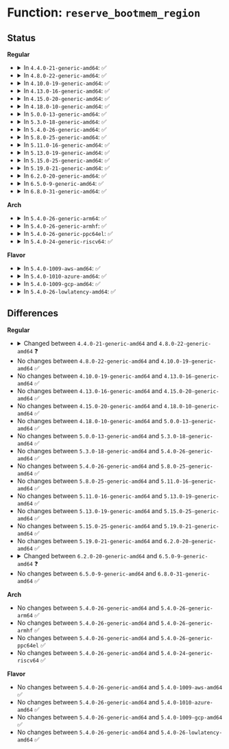 # Function: <code>reserve_bootmem_region</code>

## Status
<b>Regular</b>
<ul>
<li>
<details>
<summary>In <code>4.4.0-21-generic-amd64</code>: ✅</summary>

```c
void reserve_bootmem_region(long unsigned int start, long unsigned int end)
```

```json
{
  "name": "reserve_bootmem_region",
  "collision_type": "Unique Global",
  "inline_type": "No",
  "funcs": [
    {
      "addr": 18446744071587352070,
      "name": "reserve_bootmem_region",
      "external": true,
      "loc": "mm/page_alloc.c:934",
      "file": "mm/page_alloc.c",
      "inline": "seen, unknown",
      "caller_inline": [],
      "caller_func": [
        "mm/nobootmem.c:free_all_bootmem"
      ]
    }
  ],
  "symbols": [
    {
      "addr": 18446744071587352070,
      "name": "reserve_bootmem_region",
      "section": ".text",
      "bind": "STB_GLOBAL",
      "size": 120
    }
  ]
}
```
</details>
</li>
<li>
<details>
<summary>In <code>4.8.0-22-generic-amd64</code>: ✅</summary>

```c
void reserve_bootmem_region(phys_addr_t start, phys_addr_t end)
```

```json
{
  "name": "reserve_bootmem_region",
  "collision_type": "Unique Global",
  "inline_type": "No",
  "funcs": [
    {
      "addr": 18446744071587852392,
      "name": "reserve_bootmem_region",
      "external": true,
      "loc": "mm/page_alloc.c:1202",
      "file": "mm/page_alloc.c",
      "inline": "seen, unknown",
      "caller_inline": [],
      "caller_func": [
        "mm/nobootmem.c:free_all_bootmem"
      ]
    }
  ],
  "symbols": [
    {
      "addr": 18446744071587852392,
      "name": "reserve_bootmem_region",
      "section": ".text",
      "bind": "STB_GLOBAL",
      "size": 122
    }
  ]
}
```
</details>
</li>
<li>
<details>
<summary>In <code>4.10.0-19-generic-amd64</code>: ✅</summary>

```c
void reserve_bootmem_region(phys_addr_t start, phys_addr_t end)
```

```json
{
  "name": "reserve_bootmem_region",
  "collision_type": "Unique Global",
  "inline_type": "No",
  "funcs": [
    {
      "addr": 18446744071588067252,
      "name": "reserve_bootmem_region",
      "external": true,
      "loc": "mm/page_alloc.c:1218",
      "file": "mm/page_alloc.c",
      "inline": "seen, unknown",
      "caller_inline": [],
      "caller_func": [
        "mm/nobootmem.c:free_all_bootmem"
      ]
    }
  ],
  "symbols": [
    {
      "addr": 18446744071588067252,
      "name": "reserve_bootmem_region",
      "section": ".text",
      "bind": "STB_GLOBAL",
      "size": 121
    }
  ]
}
```
</details>
</li>
<li>
<details>
<summary>In <code>4.13.0-16-generic-amd64</code>: ✅</summary>

```c
void reserve_bootmem_region(phys_addr_t start, phys_addr_t end)
```

```json
{
  "name": "reserve_bootmem_region",
  "collision_type": "Unique Global",
  "inline_type": "No",
  "funcs": [
    {
      "addr": 18446744071588294019,
      "name": "reserve_bootmem_region",
      "external": true,
      "loc": "mm/page_alloc.c:1223",
      "file": "mm/page_alloc.c",
      "inline": "seen, unknown",
      "caller_inline": [],
      "caller_func": [
        "mm/nobootmem.c:free_all_bootmem"
      ]
    }
  ],
  "symbols": [
    {
      "addr": 18446744071588294019,
      "name": "reserve_bootmem_region",
      "section": ".text",
      "bind": "STB_GLOBAL",
      "size": 114
    }
  ]
}
```
</details>
</li>
<li>
<details>
<summary>In <code>4.15.0-20-generic-amd64</code>: ✅</summary>

```c
void reserve_bootmem_region(phys_addr_t start, phys_addr_t end)
```

```json
{
  "name": "reserve_bootmem_region",
  "collision_type": "Unique Global",
  "inline_type": "No",
  "funcs": [
    {
      "addr": 18446744071588859078,
      "name": "reserve_bootmem_region",
      "external": true,
      "loc": "mm/page_alloc.c:1239",
      "file": "mm/page_alloc.c",
      "inline": "seen, unknown",
      "caller_inline": [],
      "caller_func": [
        "mm/nobootmem.c:free_all_bootmem"
      ]
    }
  ],
  "symbols": [
    {
      "addr": 18446744071588859078,
      "name": "reserve_bootmem_region",
      "section": ".text",
      "bind": "STB_GLOBAL",
      "size": 83
    }
  ]
}
```
</details>
</li>
<li>
<details>
<summary>In <code>4.18.0-10-generic-amd64</code>: ✅</summary>

```c
void reserve_bootmem_region(phys_addr_t start, phys_addr_t end)
```

```json
{
  "name": "reserve_bootmem_region",
  "collision_type": "Unique Global",
  "inline_type": "No",
  "funcs": [
    {
      "addr": 18446744071589238098,
      "name": "reserve_bootmem_region",
      "external": true,
      "loc": "mm/page_alloc.c:1220",
      "file": "mm/page_alloc.c",
      "inline": "seen, unknown",
      "caller_inline": [],
      "caller_func": [
        "mm/nobootmem.c:free_all_bootmem"
      ]
    }
  ],
  "symbols": [
    {
      "addr": 18446744071589238098,
      "name": "reserve_bootmem_region",
      "section": ".text",
      "bind": "STB_GLOBAL",
      "size": 83
    }
  ]
}
```
</details>
</li>
<li>
<details>
<summary>In <code>5.0.0-13-generic-amd64</code>: ✅</summary>

```c
void reserve_bootmem_region(phys_addr_t start, phys_addr_t end)
```

```json
{
  "name": "reserve_bootmem_region",
  "collision_type": "Unique Global",
  "inline_type": "No",
  "funcs": [
    {
      "addr": 18446744071589482338,
      "name": "reserve_bootmem_region",
      "external": true,
      "loc": "mm/page_alloc.c:1266",
      "file": "mm/page_alloc.c",
      "inline": "seen, unknown",
      "caller_inline": [],
      "caller_func": [
        "mm/memblock.c:memblock_free_all"
      ]
    }
  ],
  "symbols": [
    {
      "addr": 18446744071589482338,
      "name": "reserve_bootmem_region",
      "section": ".text",
      "bind": "STB_GLOBAL",
      "size": 83
    }
  ]
}
```
</details>
</li>
<li>
<details>
<summary>In <code>5.3.0-18-generic-amd64</code>: ✅</summary>

```c
void reserve_bootmem_region(phys_addr_t start, phys_addr_t end)
```

```json
{
  "name": "reserve_bootmem_region",
  "collision_type": "Unique Global",
  "inline_type": "No",
  "funcs": [
    {
      "addr": 18446744071589942096,
      "name": "reserve_bootmem_region",
      "external": true,
      "loc": "mm/page_alloc.c:1390",
      "file": "mm/page_alloc.c",
      "inline": "seen, unknown",
      "caller_inline": [],
      "caller_func": [
        "mm/memblock.c:memblock_free_all"
      ]
    }
  ],
  "symbols": [
    {
      "addr": 18446744071589942096,
      "name": "reserve_bootmem_region",
      "section": ".text",
      "bind": "STB_GLOBAL",
      "size": 83
    }
  ]
}
```
</details>
</li>
<li>
<details>
<summary>In <code>5.4.0-26-generic-amd64</code>: ✅</summary>

```c
void reserve_bootmem_region(phys_addr_t start, phys_addr_t end)
```

```json
{
  "name": "reserve_bootmem_region",
  "collision_type": "Unique Global",
  "inline_type": "No",
  "funcs": [
    {
      "addr": 18446744071590169651,
      "name": "reserve_bootmem_region",
      "external": true,
      "loc": "mm/page_alloc.c:1377",
      "file": "mm/page_alloc.c",
      "inline": "seen, unknown",
      "caller_inline": [],
      "caller_func": [
        "mm/memblock.c:memblock_free_all"
      ]
    }
  ],
  "symbols": [
    {
      "addr": 18446744071590169651,
      "name": "reserve_bootmem_region",
      "section": ".text",
      "bind": "STB_GLOBAL",
      "size": 83
    }
  ]
}
```
</details>
</li>
<li>
<details>
<summary>In <code>5.8.0-25-generic-amd64</code>: ✅</summary>

```c
void reserve_bootmem_region(phys_addr_t start, phys_addr_t end)
```

```json
{
  "name": "reserve_bootmem_region",
  "collision_type": "Unique Global",
  "inline_type": "No",
  "funcs": [
    {
      "addr": 18446744071591187863,
      "name": "reserve_bootmem_region",
      "external": true,
      "loc": "mm/page_alloc.c:1432",
      "file": "mm/page_alloc.c",
      "inline": "seen, unknown",
      "caller_inline": [],
      "caller_func": [
        "mm/memblock.c:free_low_memory_core_early"
      ]
    }
  ],
  "symbols": [
    {
      "addr": 18446744071591187863,
      "name": "reserve_bootmem_region",
      "section": ".text",
      "bind": "STB_GLOBAL",
      "size": 83
    }
  ]
}
```
</details>
</li>
<li>
<details>
<summary>In <code>5.11.0-16-generic-amd64</code>: ✅</summary>

```c
void reserve_bootmem_region(phys_addr_t start, phys_addr_t end)
```

```json
{
  "name": "reserve_bootmem_region",
  "collision_type": "Unique Global",
  "inline_type": "No",
  "funcs": [
    {
      "addr": 18446744071591683344,
      "name": "reserve_bootmem_region",
      "external": true,
      "loc": "mm/page_alloc.c:1496",
      "file": "mm/page_alloc.c",
      "inline": "seen, unknown",
      "caller_inline": [],
      "caller_func": [
        "mm/memblock.c:free_low_memory_core_early"
      ]
    }
  ],
  "symbols": [
    {
      "addr": 18446744071591683344,
      "name": "reserve_bootmem_region",
      "section": ".text",
      "bind": "STB_GLOBAL",
      "size": 83
    }
  ]
}
```
</details>
</li>
<li>
<details>
<summary>In <code>5.13.0-19-generic-amd64</code>: ✅</summary>

```c
void reserve_bootmem_region(phys_addr_t start, phys_addr_t end)
```

```json
{
  "name": "reserve_bootmem_region",
  "collision_type": "Unique Global",
  "inline_type": "No",
  "funcs": [
    {
      "addr": 18446744071591626646,
      "name": "reserve_bootmem_region",
      "external": true,
      "loc": "mm/page_alloc.c:1531",
      "file": "mm/page_alloc.c",
      "inline": "seen, unknown",
      "caller_inline": [],
      "caller_func": [
        "mm/memblock.c:memblock_free_all"
      ]
    }
  ],
  "symbols": [
    {
      "addr": 18446744071591626646,
      "name": "reserve_bootmem_region",
      "section": ".text",
      "bind": "STB_GLOBAL",
      "size": 83
    }
  ]
}
```
</details>
</li>
<li>
<details>
<summary>In <code>5.15.0-25-generic-amd64</code>: ✅</summary>

```c
void reserve_bootmem_region(phys_addr_t start, phys_addr_t end)
```

```json
{
  "name": "reserve_bootmem_region",
  "collision_type": "Unique Global",
  "inline_type": "No",
  "funcs": [
    {
      "addr": 18446744071592800191,
      "name": "reserve_bootmem_region",
      "external": true,
      "loc": "mm/page_alloc.c:1611",
      "file": "mm/page_alloc.c",
      "inline": "seen, unknown",
      "caller_inline": [],
      "caller_func": [
        "mm/memblock.c:memblock_free_all",
        "mm/memblock.c:memblock_free_all"
      ]
    }
  ],
  "symbols": [
    {
      "addr": 18446744071592800191,
      "name": "reserve_bootmem_region",
      "section": ".text",
      "bind": "STB_GLOBAL",
      "size": 83
    }
  ]
}
```
</details>
</li>
<li>
<details>
<summary>In <code>5.19.0-21-generic-amd64</code>: ✅</summary>

```c
void reserve_bootmem_region(phys_addr_t start, phys_addr_t end)
```

```json
{
  "name": "reserve_bootmem_region",
  "collision_type": "Unique Global",
  "inline_type": "No",
  "funcs": [
    {
      "addr": 18446744071594700457,
      "name": "reserve_bootmem_region",
      "external": true,
      "loc": "mm/page_alloc.c:1594",
      "file": "mm/page_alloc.c",
      "inline": "seen, unknown",
      "caller_inline": [],
      "caller_func": [
        "mm/memblock.c:memblock_free_all",
        "mm/memblock.c:memblock_free_all"
      ]
    }
  ],
  "symbols": [
    {
      "addr": 18446744071594700457,
      "name": "reserve_bootmem_region",
      "section": ".text",
      "bind": "STB_GLOBAL",
      "size": 95
    }
  ]
}
```
</details>
</li>
<li>
<details>
<summary>In <code>6.2.0-20-generic-amd64</code>: ✅</summary>

```c
void reserve_bootmem_region(phys_addr_t start, phys_addr_t end)
```

```json
{
  "name": "reserve_bootmem_region",
  "collision_type": "Unique Global",
  "inline_type": "No",
  "funcs": [
    {
      "addr": 18446744071596441120,
      "name": "reserve_bootmem_region",
      "external": true,
      "loc": "mm/page_alloc.c:1670",
      "file": "mm/page_alloc.c",
      "inline": "seen, unknown",
      "caller_inline": [],
      "caller_func": [
        "mm/memblock.c:memblock_free_all",
        "mm/memblock.c:memblock_free_all"
      ]
    }
  ],
  "symbols": [
    {
      "addr": 18446744071596441120,
      "name": "reserve_bootmem_region",
      "section": ".text",
      "bind": "STB_GLOBAL",
      "size": 221
    }
  ]
}
```
</details>
</li>
<li>
<details>
<summary>In <code>6.5.0-9-generic-amd64</code>: ✅</summary>

```c
void reserve_bootmem_region(phys_addr_t start, phys_addr_t end, int nid)
```

```json
{
  "name": "reserve_bootmem_region",
  "collision_type": "Unique Global",
  "inline_type": "No",
  "funcs": [
    {
      "addr": 18446744071596981792,
      "name": "reserve_bootmem_region",
      "external": true,
      "loc": "mm/mm_init.c:738",
      "file": "mm/mm_init.c",
      "inline": "seen, unknown",
      "caller_inline": [],
      "caller_func": [
        "mm/memblock.c:free_low_memory_core_early",
        "mm/memblock.c:free_low_memory_core_early"
      ]
    }
  ],
  "symbols": [
    {
      "addr": 18446744071596981792,
      "name": "reserve_bootmem_region",
      "section": ".text",
      "bind": "STB_GLOBAL",
      "size": 221
    }
  ]
}
```
</details>
</li>
<li>
<details>
<summary>In <code>6.8.0-31-generic-amd64</code>: ✅</summary>

```c
void reserve_bootmem_region(phys_addr_t start, phys_addr_t end, int nid)
```

```json
{
  "name": "reserve_bootmem_region",
  "collision_type": "Unique Global",
  "inline_type": "No",
  "funcs": [
    {
      "addr": 18446744071597910352,
      "name": "reserve_bootmem_region",
      "external": true,
      "loc": "mm/mm_init.c:748",
      "file": "mm/mm_init.c",
      "inline": "seen, unknown",
      "caller_inline": [],
      "caller_func": [
        "mm/memblock.c:memblock_free_all",
        "mm/memblock.c:memblock_free_all"
      ]
    }
  ],
  "symbols": [
    {
      "addr": 18446744071597910352,
      "name": "reserve_bootmem_region",
      "section": ".text",
      "bind": "STB_GLOBAL",
      "size": 308
    }
  ]
}
```
</details>
</li>
</ul>
<b>Arch</b>
<ul>
<li>
<details>
<summary>In <code>5.4.0-26-generic-arm64</code>: ✅</summary>

```c
void reserve_bootmem_region(phys_addr_t start, phys_addr_t end)
```

```json
{
  "name": "reserve_bootmem_region",
  "collision_type": "Unique Global",
  "inline_type": "No",
  "funcs": [
    {
      "addr": 18446603336503917516,
      "name": "reserve_bootmem_region",
      "external": true,
      "loc": "mm/page_alloc.c:1377",
      "file": "mm/page_alloc.c",
      "inline": "seen, unknown",
      "caller_inline": [],
      "caller_func": [
        "mm/memblock.c:memblock_free_all"
      ]
    }
  ],
  "symbols": [
    {
      "addr": 18446603336503917516,
      "name": "reserve_bootmem_region",
      "section": ".text",
      "bind": "STB_GLOBAL",
      "size": 112
    }
  ]
}
```
</details>
</li>
<li>
<details>
<summary>In <code>5.4.0-26-generic-armhf</code>: ✅</summary>

```c
void reserve_bootmem_region(phys_addr_t start, phys_addr_t end)
```

```json
{
  "name": "reserve_bootmem_region",
  "collision_type": "Unique Global",
  "inline_type": "No",
  "funcs": [
    {
      "addr": 3244022680,
      "name": "reserve_bootmem_region",
      "external": true,
      "loc": "mm/page_alloc.c:1377",
      "file": "mm/page_alloc.c",
      "inline": "seen, unknown",
      "caller_inline": [],
      "caller_func": [
        "mm/memblock.c:memblock_free_all"
      ]
    }
  ],
  "symbols": [
    {
      "addr": 3244022680,
      "name": "reserve_bootmem_region",
      "section": ".init.text",
      "bind": "STB_GLOBAL",
      "size": 124
    }
  ]
}
```
</details>
</li>
<li>
<details>
<summary>In <code>5.4.0-26-generic-ppc64el</code>: ✅</summary>

```c
void reserve_bootmem_region(phys_addr_t start, phys_addr_t end)
```

```json
{
  "name": "reserve_bootmem_region",
  "collision_type": "Unique Global",
  "inline_type": "No",
  "funcs": [
    {
      "addr": 13835058055297811944,
      "name": "reserve_bootmem_region",
      "external": true,
      "loc": "mm/page_alloc.c:1377",
      "file": "mm/page_alloc.c",
      "inline": "seen, unknown",
      "caller_inline": [],
      "caller_func": [
        "mm/memblock.c:memblock_free_all"
      ]
    }
  ],
  "symbols": [
    {
      "addr": 13835058055297811944,
      "name": "reserve_bootmem_region",
      "section": ".text",
      "bind": "STB_GLOBAL",
      "size": 144
    }
  ]
}
```
</details>
</li>
<li>
<details>
<summary>In <code>5.4.0-24-generic-riscv64</code>: ✅</summary>

```c
void reserve_bootmem_region(phys_addr_t start, phys_addr_t end)
```

```json
{
  "name": "reserve_bootmem_region",
  "collision_type": "Unique Global",
  "inline_type": "No",
  "funcs": [
    {
      "addr": 18446743936270888912,
      "name": "reserve_bootmem_region",
      "external": true,
      "loc": "mm/page_alloc.c:1377",
      "file": "mm/page_alloc.c",
      "inline": "seen, unknown",
      "caller_inline": [],
      "caller_func": [
        "mm/memblock.c:memblock_free_all"
      ]
    }
  ],
  "symbols": [
    {
      "addr": 18446743936270888912,
      "name": "reserve_bootmem_region",
      "section": ".init.text",
      "bind": "STB_GLOBAL",
      "size": 104
    }
  ]
}
```
</details>
</li>
</ul>
<b>Flavor</b>
<ul>
<li>
<details>
<summary>In <code>5.4.0-1009-aws-amd64</code>: ✅</summary>

```c
void reserve_bootmem_region(phys_addr_t start, phys_addr_t end)
```

```json
{
  "name": "reserve_bootmem_region",
  "collision_type": "Unique Global",
  "inline_type": "No",
  "funcs": [
    {
      "addr": 18446744071589771939,
      "name": "reserve_bootmem_region",
      "external": true,
      "loc": "mm/page_alloc.c:1377",
      "file": "mm/page_alloc.c",
      "inline": "seen, unknown",
      "caller_inline": [],
      "caller_func": [
        "mm/memblock.c:memblock_free_all"
      ]
    }
  ],
  "symbols": [
    {
      "addr": 18446744071589771939,
      "name": "reserve_bootmem_region",
      "section": ".text",
      "bind": "STB_GLOBAL",
      "size": 83
    }
  ]
}
```
</details>
</li>
<li>
<details>
<summary>In <code>5.4.0-1010-azure-amd64</code>: ✅</summary>

```c
void reserve_bootmem_region(phys_addr_t start, phys_addr_t end)
```

```json
{
  "name": "reserve_bootmem_region",
  "collision_type": "Unique Global",
  "inline_type": "No",
  "funcs": [
    {
      "addr": 18446744071589494762,
      "name": "reserve_bootmem_region",
      "external": true,
      "loc": "mm/page_alloc.c:1377",
      "file": "mm/page_alloc.c",
      "inline": "seen, unknown",
      "caller_inline": [],
      "caller_func": [
        "mm/memblock.c:memblock_free_all"
      ]
    }
  ],
  "symbols": [
    {
      "addr": 18446744071589494762,
      "name": "reserve_bootmem_region",
      "section": ".text",
      "bind": "STB_GLOBAL",
      "size": 83
    }
  ]
}
```
</details>
</li>
<li>
<details>
<summary>In <code>5.4.0-1009-gcp-amd64</code>: ✅</summary>

```c
void reserve_bootmem_region(phys_addr_t start, phys_addr_t end)
```

```json
{
  "name": "reserve_bootmem_region",
  "collision_type": "Unique Global",
  "inline_type": "No",
  "funcs": [
    {
      "addr": 18446744071590215347,
      "name": "reserve_bootmem_region",
      "external": true,
      "loc": "mm/page_alloc.c:1377",
      "file": "mm/page_alloc.c",
      "inline": "seen, unknown",
      "caller_inline": [],
      "caller_func": [
        "mm/memblock.c:memblock_free_all"
      ]
    }
  ],
  "symbols": [
    {
      "addr": 18446744071590215347,
      "name": "reserve_bootmem_region",
      "section": ".text",
      "bind": "STB_GLOBAL",
      "size": 83
    }
  ]
}
```
</details>
</li>
<li>
<details>
<summary>In <code>5.4.0-26-lowlatency-amd64</code>: ✅</summary>

```c
void reserve_bootmem_region(phys_addr_t start, phys_addr_t end)
```

```json
{
  "name": "reserve_bootmem_region",
  "collision_type": "Unique Global",
  "inline_type": "No",
  "funcs": [
    {
      "addr": 18446744071590265715,
      "name": "reserve_bootmem_region",
      "external": true,
      "loc": "mm/page_alloc.c:1377",
      "file": "mm/page_alloc.c",
      "inline": "seen, unknown",
      "caller_inline": [],
      "caller_func": [
        "mm/memblock.c:memblock_free_all"
      ]
    }
  ],
  "symbols": [
    {
      "addr": 18446744071590265715,
      "name": "reserve_bootmem_region",
      "section": ".text",
      "bind": "STB_GLOBAL",
      "size": 83
    }
  ]
}
```
</details>
</li>
</ul>

## Differences
<b>Regular</b>
<ul>
<li>
<details>
<summary>Changed between <code>4.4.0-21-generic-amd64</code> and <code>4.8.0-22-generic-amd64</code> ❓</summary>
<ul>
<li>
<b>Param type changed. </b>
<code>long unsigned int start</code> ➡️ <code>phys_addr_t start</code>
</li>
<li>
<b>Param type changed. </b>
<code>long unsigned int end</code> ➡️ <code>phys_addr_t end</code>
</li>
</ul>
</details>
</li>
<li>
No changes between <code>4.8.0-22-generic-amd64</code> and <code>4.10.0-19-generic-amd64</code> ✅
</li>
<li>
No changes between <code>4.10.0-19-generic-amd64</code> and <code>4.13.0-16-generic-amd64</code> ✅
</li>
<li>
No changes between <code>4.13.0-16-generic-amd64</code> and <code>4.15.0-20-generic-amd64</code> ✅
</li>
<li>
No changes between <code>4.15.0-20-generic-amd64</code> and <code>4.18.0-10-generic-amd64</code> ✅
</li>
<li>
No changes between <code>4.18.0-10-generic-amd64</code> and <code>5.0.0-13-generic-amd64</code> ✅
</li>
<li>
No changes between <code>5.0.0-13-generic-amd64</code> and <code>5.3.0-18-generic-amd64</code> ✅
</li>
<li>
No changes between <code>5.3.0-18-generic-amd64</code> and <code>5.4.0-26-generic-amd64</code> ✅
</li>
<li>
No changes between <code>5.4.0-26-generic-amd64</code> and <code>5.8.0-25-generic-amd64</code> ✅
</li>
<li>
No changes between <code>5.8.0-25-generic-amd64</code> and <code>5.11.0-16-generic-amd64</code> ✅
</li>
<li>
No changes between <code>5.11.0-16-generic-amd64</code> and <code>5.13.0-19-generic-amd64</code> ✅
</li>
<li>
No changes between <code>5.13.0-19-generic-amd64</code> and <code>5.15.0-25-generic-amd64</code> ✅
</li>
<li>
No changes between <code>5.15.0-25-generic-amd64</code> and <code>5.19.0-21-generic-amd64</code> ✅
</li>
<li>
No changes between <code>5.19.0-21-generic-amd64</code> and <code>6.2.0-20-generic-amd64</code> ✅
</li>
<li>
<details>
<summary>Changed between <code>6.2.0-20-generic-amd64</code> and <code>6.5.0-9-generic-amd64</code> ❓</summary>
<ul>
<li>
<b>Param added. </b>
<code>int nid</code>
</li>
</ul>
</details>
</li>
<li>
No changes between <code>6.5.0-9-generic-amd64</code> and <code>6.8.0-31-generic-amd64</code> ✅
</li>
</ul>
<b>Arch</b>
<ul>
<li>
No changes between <code>5.4.0-26-generic-amd64</code> and <code>5.4.0-26-generic-arm64</code> ✅
</li>
<li>
No changes between <code>5.4.0-26-generic-amd64</code> and <code>5.4.0-26-generic-armhf</code> ✅
</li>
<li>
No changes between <code>5.4.0-26-generic-amd64</code> and <code>5.4.0-26-generic-ppc64el</code> ✅
</li>
<li>
No changes between <code>5.4.0-26-generic-amd64</code> and <code>5.4.0-24-generic-riscv64</code> ✅
</li>
</ul>
<b>Flavor</b>
<ul>
<li>
No changes between <code>5.4.0-26-generic-amd64</code> and <code>5.4.0-1009-aws-amd64</code> ✅
</li>
<li>
No changes between <code>5.4.0-26-generic-amd64</code> and <code>5.4.0-1010-azure-amd64</code> ✅
</li>
<li>
No changes between <code>5.4.0-26-generic-amd64</code> and <code>5.4.0-1009-gcp-amd64</code> ✅
</li>
<li>
No changes between <code>5.4.0-26-generic-amd64</code> and <code>5.4.0-26-lowlatency-amd64</code> ✅
</li>
</ul>
